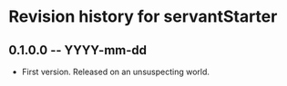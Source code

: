 # Revision history for servantStarter

## 0.1.0.0 -- YYYY-mm-dd

* First version. Released on an unsuspecting world.

